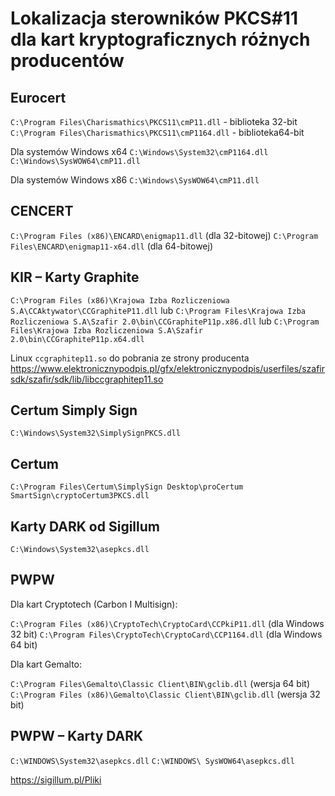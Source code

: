 # Lokalizacja sterowników PKCS#11 dla kart kryptograficznych różnych producentów

## Eurocert

`C:\Program Files\Charismathics\PKCS11\cmP11.dll` - biblioteka 32-bit
`C:\Program Files\Charismathics\PKCS11\cmP1164.dll` - biblioteka64-bit

Dla systemów Windows x64
`C:\Windows\System32\cmP1164.dll`
`C:\Windows\SysWOW64\cmP11.dll`

Dla systemów Windows x86
`C:\Windows\SysWOW64\cmP11.dll`

## CENCERT

`C:\Program Files (x86)\ENCARD\enigmap11.dll` (dla 32-bitowej)
`C:\Program Files\ENCARD\enigmap11-x64.dll` (dla 64-bitowej)

## KIR – Karty Graphite

`C:\Program Files (x86)\Krajowa Izba Rozliczeniowa S.A\CCAktywator\CCGraphiteP11.dll`
lub
`C:\Program Files\Krajowa Izba Rozliczeniowa S.A\Szafir 2.0\bin\CCGraphiteP11p.x86.dll`
lub
`C:\Program Files\Krajowa Izba Rozliczeniowa S.A\Szafir 2.0\bin\CCGraphiteP11p.x64.dll`

Linux `ccgraphitep11.so` do pobrania ze strony producenta https://www.elektronicznypodpis.pl/gfx/elektronicznypodpis/userfiles/szafirsdk/szafir/sdk/lib/libccgraphitep11.so

## Certum Simply Sign

`C:\Windows\System32\SimplySignPKCS.dll`

## Certum

`C:\Program Files\Certum\SimplySign Desktop\proCertum SmartSign\cryptoCertum3PKCS.dll`

## Karty DARK od Sigillum

`C:\Windows\System32\asepkcs.dll`

## PWPW

Dla kart Cryptotech (Carbon I Multisign):

`C:\Program Files (x86)\CryptoTech\CryptoCard\CCPkiP11.dll` (dla Windows 32 bit)
`C:\Program Files\CryptoTech\CryptoCard\CCP1164.dll` (dla Windows 64 bit)

Dla kart Gemalto:

`C:\Program Files\Gemalto\Classic Client\BIN\gclib.dll` (wersja 64 bit)
`C:\Program Files (x86)\Gemalto\Classic Client\BIN\gclib.dll` (wersja 32 bit)

## PWPW – Karty DARK

`C:\WINDOWS\System32\asepkcs.dll`
`C:\WINDOWS\ SysWOW64\asepkcs.dll`

https://sigillum.pl/Pliki 

